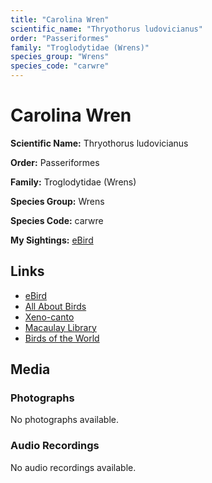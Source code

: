 ```yaml
---
title: "Carolina Wren"
scientific_name: "Thryothorus ludovicianus"
order: "Passeriformes"
family: "Troglodytidae (Wrens)"
species_group: "Wrens"
species_code: "carwre"
---
```


# Carolina Wren

**Scientific Name:** Thryothorus ludovicianus

**Order:** Passeriformes

**Family:** Troglodytidae (Wrens)

**Species Group:** Wrens

**Species Code:** carwre

**My Sightings:** [eBird](https://ebird.org/lifelist?r=world&time=life&spp=carwre)

## Links
* [eBird](https://ebird.org/species/carwre) 
* [All About Birds](https://www.allaboutbirds.org/guide/carwre) 
* [Xeno-canto](https://www.xeno-canto.org/species/carwre) 
* [Macaulay Library](https://search.macaulaylibrary.org/catalog?taxonCode=carwre&sort=rating_rank_desc)
* [Birds of the World](https://birdsoftheworld.org/bow/species/carwre)

## Media
### Photographs
No photographs available.

### Audio Recordings
No audio recordings available.
